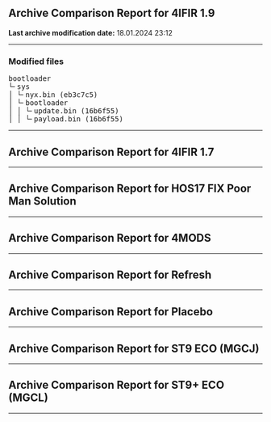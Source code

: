 <h2>Archive Comparison Report for <b>4IFIR 1.9</b></h2><b>Last archive modification date:</b> 18.01.2024 23:12<hr>

<h3>Modified files</h3>
<pre>bootloader
└╴sys
│ └╴nyx.bin (eb3c7c5)
│ └╴bootloader
│ │ └╴update.bin (16b6f55)
│ │ └╴payload.bin (16b6f55)
</pre>
<hr>

<h2>Archive Comparison Report for <b>4IFIR 1.7</b></h2><hr>

<h2>Archive Comparison Report for <b>HOS17 FIX Poor Man Solution</b></h2><hr>

<h2>Archive Comparison Report for <b>4MODS</b></h2><hr>

<h2>Archive Comparison Report for <b>Refresh</b></h2><hr>

<h2>Archive Comparison Report for <b>Placebo</b></h2><hr>

<h2>Archive Comparison Report for <b>ST9 ECO (MGCJ)</b></h2><hr>

<h2>Archive Comparison Report for <b>ST9+ ECO (MGCL)</b></h2><hr>

